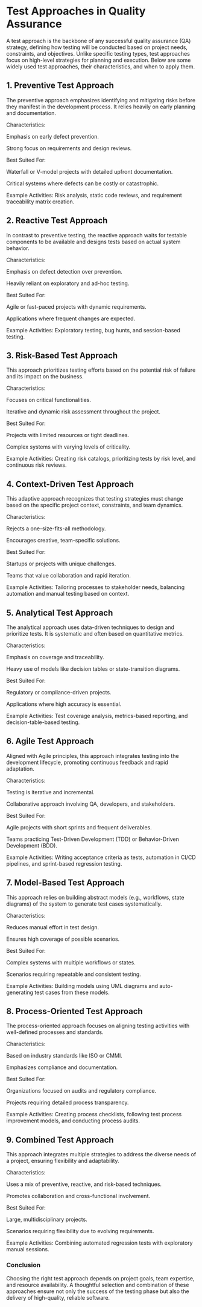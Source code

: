 # Test Approaches in Quality Assurance

A test approach is the backbone of any successful quality assurance (QA) strategy, defining how testing will be conducted based on project needs, constraints, and objectives. Unlike specific testing types, test approaches focus on high-level strategies for planning and execution. Below are some widely used test approaches, their characteristics, and when to apply them.



## 1. Preventive Test Approach

The preventive approach emphasizes identifying and mitigating risks before they manifest in the development process. It relies heavily on early planning and documentation.

Characteristics:

Emphasis on early defect prevention.

Strong focus on requirements and design reviews.

Best Suited For:

Waterfall or V-model projects with detailed upfront documentation.

Critical systems where defects can be costly or catastrophic.

Example Activities: Risk analysis, static code reviews, and requirement traceability matrix creation.

## 2. Reactive Test Approach

In contrast to preventive testing, the reactive approach waits for testable components to be available and designs tests based on actual system behavior.

Characteristics:

Emphasis on defect detection over prevention.

Heavily reliant on exploratory and ad-hoc testing.

Best Suited For:

Agile or fast-paced projects with dynamic requirements.

Applications where frequent changes are expected.

Example Activities: Exploratory testing, bug hunts, and session-based testing.

## 3. Risk-Based Test Approach

This approach prioritizes testing efforts based on the potential risk of failure and its impact on the business.

Characteristics:

Focuses on critical functionalities.

Iterative and dynamic risk assessment throughout the project.

Best Suited For:

Projects with limited resources or tight deadlines.

Complex systems with varying levels of criticality.

Example Activities: Creating risk catalogs, prioritizing tests by risk level, and continuous risk reviews.

## 4. Context-Driven Test Approach

This adaptive approach recognizes that testing strategies must change based on the specific project context, constraints, and team dynamics.

Characteristics:

Rejects a one-size-fits-all methodology.

Encourages creative, team-specific solutions.

Best Suited For:

Startups or projects with unique challenges.

Teams that value collaboration and rapid iteration.

Example Activities: Tailoring processes to stakeholder needs, balancing automation and manual testing based on context.

## 5. Analytical Test Approach

The analytical approach uses data-driven techniques to design and prioritize tests. It is systematic and often based on quantitative metrics.

Characteristics:

Emphasis on coverage and traceability.

Heavy use of models like decision tables or state-transition diagrams.

Best Suited For:

Regulatory or compliance-driven projects.

Applications where high accuracy is essential.

Example Activities: Test coverage analysis, metrics-based reporting, and decision-table-based testing.

## 6. Agile Test Approach

Aligned with Agile principles, this approach integrates testing into the development lifecycle, promoting continuous feedback and rapid adaptation.

Characteristics:

Testing is iterative and incremental.

Collaborative approach involving QA, developers, and stakeholders.

Best Suited For:

Agile projects with short sprints and frequent deliverables.

Teams practicing Test-Driven Development (TDD) or Behavior-Driven Development (BDD).

Example Activities: Writing acceptance criteria as tests, automation in CI/CD pipelines, and sprint-based regression testing.

## 7. Model-Based Test Approach

This approach relies on building abstract models (e.g., workflows, state diagrams) of the system to generate test cases systematically.

Characteristics:

Reduces manual effort in test design.

Ensures high coverage of possible scenarios.

Best Suited For:

Complex systems with multiple workflows or states.

Scenarios requiring repeatable and consistent testing.

Example Activities: Building models using UML diagrams and auto-generating test cases from these models.

## 8. Process-Oriented Test Approach

The process-oriented approach focuses on aligning testing activities with well-defined processes and standards.

Characteristics:

Based on industry standards like ISO or CMMI.

Emphasizes compliance and documentation.

Best Suited For:

Organizations focused on audits and regulatory compliance.

Projects requiring detailed process transparency.

Example Activities: Creating process checklists, following test process improvement models, and conducting process audits.

## 9. Combined Test Approach

This approach integrates multiple strategies to address the diverse needs of a project, ensuring flexibility and adaptability.

Characteristics:

Uses a mix of preventive, reactive, and risk-based techniques.

Promotes collaboration and cross-functional involvement.

Best Suited For:

Large, multidisciplinary projects.

Scenarios requiring flexibility due to evolving requirements.

Example Activities: Combining automated regression tests with exploratory manual sessions.

### Conclusion

Choosing the right test approach depends on project goals, team expertise, and resource availability. A thoughtful selection and combination of these approaches ensure not only the success of the testing phase but also the delivery of high-quality, reliable software.



